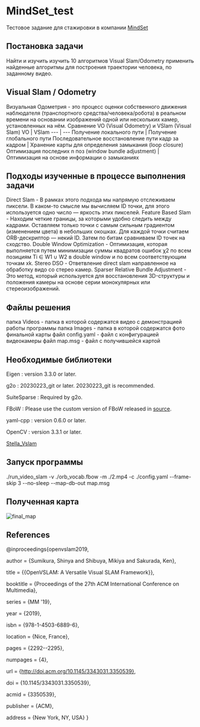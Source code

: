 # MindSet_test
Тестовое задание для стажировки в компании [MindSet](https://m-s-e-t.com/ru)

## Постановка задачи
Найти и изучить изучить 10 алгоритмов Visual Slam/Odometry применить найденные алгоритмы для построения траектории человека, по заданному видео.

## Visual Slam / Odometry
Визуальная Одометрия - это процесс оценки собственного движения наблюдателя (транспортного средства/человека/робота) в реальном времени на основании изображений одной или нескольких камер, установленных на нём.
Сравнение VO (Visual Odometry) и VSlam (Visual Slam)
VO | VSlam 
--- | --- 
Получение локального пути | Получение глобального пути
Последовательное восстановление пути кадр за кадром | Хранение карты для определения замыкания (loop closure)
Оптимизация последних n поз (window bundle adjustment) | Оптимизация на основе информации о замыканиях

## Подходы изученные в процессе выполнения задачи
Direct Slam - В рамках этого подхода мы напрямую отслеживаем пиксели. В каком-то смысле мы вычисляем ID точки, для этого используется одно число — яркость этих пикселей.
Feature Based Slam - Находим четкие границы, за которыми удобно следить между кадрами. Оставляем только точки с самым сильным градиентом (изменением цвета) в небольших окошках. Для каждой точки считаем ORB-дескриптор — некий ID. Затем по битам сравниваем ID точек на сходство.
Double Window Optimization - Оптимизация, которая выполняется путем минимизации суммы квадратов ошибок χ2 по всем позициям Ti ∈ W1 ∪ W2 в double window и по всем соответствующим точкам xk.
Stereo DSO  - Ответвление direct slam направленное на обработку видо со стерео камер.
Sparser Relative Bundle Adjustment -  Это метод, который используется для восстановления 3D-структуры и положения камеры на основе серии монокулярных или стереоизображений.

## Файлы решения
папка Videos - папка в которой содержатся видео с демонстрацией работы программы
папка Images - папка в которой содержатся фото финальной карты
файл config.yaml - файл с конфигурацией видеокамеры
файл map.msg - файл с получившейся картой

## Необходимые библиотеки
Eigen : version 3.3.0 or later.

g2o : 20230223_git or later. 20230223_git is recommended.

SuiteSparse : Required by g2o.

FBoW : Please use the custom version of FBoW released in [source](https://github.com/stella-cv/FBoW).

yaml-cpp : version 0.6.0 or later.

OpenCV : version 3.3.1 or later.

[Stella_Vslam](https://github.com/stella-cv/stella_vslam)


## Запуск программы

 ./run_video_slam -v ./orb_vocab.fbow -m ./2.mp4 -c ./config.yaml --frame-skip 3 --no-sleep --map-db-out map.msg

## Полученная карта

![final_map](https://github.com/gsgol/MindSet_test/assets/77744037/973d14fd-b53e-4c21-bac7-148070008afe)

## References
@inproceedings{openvslam2019,

  author = {Sumikura, Shinya and Shibuya, Mikiya and Sakurada, Ken},
  
  title = {{OpenVSLAM: A Versatile Visual SLAM Framework}},
  
  booktitle = {Proceedings of the 27th ACM International Conference on Multimedia},
  
  series = {MM '19},
  
  year = {2019},
  
  isbn = {978-1-4503-6889-6},
  
  location = {Nice, France},
  
  pages = {2292--2295},
  
  numpages = {4},
  
  url = {http://doi.acm.org/10.1145/3343031.3350539},
  
  doi = {10.1145/3343031.3350539},
  
  acmid = {3350539},
  
  publisher = {ACM},
  
  address = {New York, NY, USA}
}


